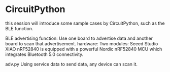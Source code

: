 # CircuitPython
this session will introduce some sample cases by CircuitPython, such as the BLE function.

BLE advertising function:
Use one board to advertise data and another board to scan that advertisement.
hardware:
Two modules: Seeed Studio XIAO nRF52840 is equipped with a powerful Nordic nRF52840 MCU which integrates Bluetooth 5.0 connectivity.


adv.py
Using service data to send data, any device can scan it.
